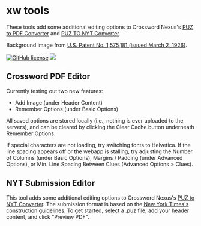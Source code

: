 # xw tools

These tools add some additional editing options to Crossword Nexus's [PUZ to PDF Converter](https://crosswordnexus.com/apps/puz-to-pdf/) and [PUZ TO NYT Converter](https://crosswordnexus.com/apps/puz-to-nyt/).  

Background image from [U.S. Patent No. 1,575,181 (issued March 2, 1926)](https://patents.google.com/patent/US1575181).

[![GitHub license](https://img.shields.io/github/license/njyoon/njyoon.github.io.svg?style=flat-square)](https://github.com/njyoon/njyoon.github.io/blob/master/LICENSE)
[![](https://img.shields.io/badge/updates-sporadic%20at%20best-yellow)](https://github.com/njyoon/njyoon.github.io)

## Crossword PDF Editor

Currently testing out two new features: 
- Add Image (under Header Content)
- Remember Options (under Basic Options)

All saved options are stored locally (i.e., nothing is ever uploaded to the servers), and can be cleared by clicking the Clear Cache button underneath Remember Options.

If special characters are not loading, try switching fonts to Helvetica.  If the line spacing appears off or the webapp is stalling, try adjusting the Number of Columns (under Basic Options), Margins / Padding (under Advanced Options), or Min. Line Spacing Between Clues (Advanced Options > Clues).

## NYT Submission Editor

This tool adds some additional editing options to Crossword Nexus's [PUZ to NYT Converter](https://crosswordnexus.com/apps/puz-to-pdf/). The submission format is based on the [New York Times's construction guidelines](https://www.nytimes.com/puzzles/submissions/crossword). To get started, select a .puz file, add your header content, and click "Preview PDF".
